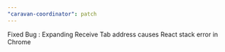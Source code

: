 ```yaml
---
"caravan-coordinator": patch
---
```


Fixed Bug : Expanding Receive Tab address causes React stack error in Chrome
